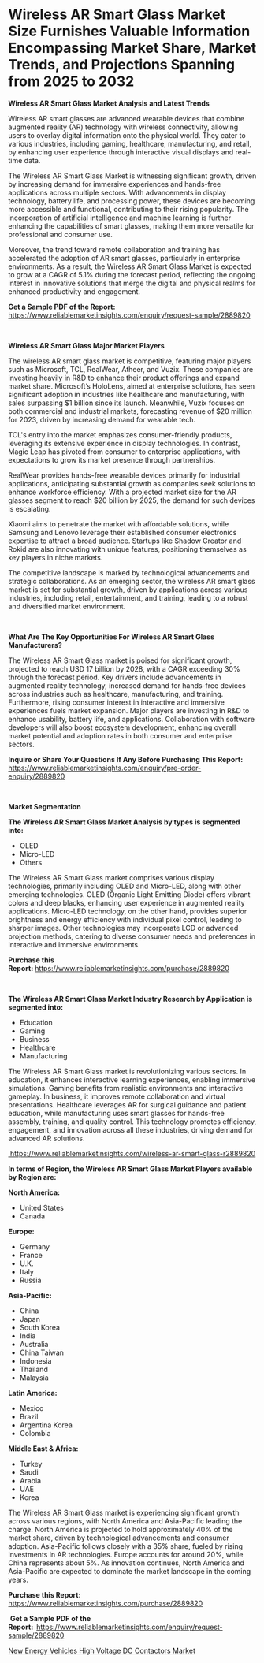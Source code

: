 <p><h1>Wireless AR Smart Glass Market Size Furnishes Valuable Information Encompassing Market Share, Market Trends, and Projections Spanning from 2025 to 2032</h1></p><p><strong>Wireless AR Smart Glass Market Analysis and Latest Trends</strong></p>
<p><p>Wireless AR smart glasses are advanced wearable devices that combine augmented reality (AR) technology with wireless connectivity, allowing users to overlay digital information onto the physical world. They cater to various industries, including gaming, healthcare, manufacturing, and retail, by enhancing user experience through interactive visual displays and real-time data.</p><p>The Wireless AR Smart Glass Market is witnessing significant growth, driven by increasing demand for immersive experiences and hands-free applications across multiple sectors. With advancements in display technology, battery life, and processing power, these devices are becoming more accessible and functional, contributing to their rising popularity. The incorporation of artificial intelligence and machine learning is further enhancing the capabilities of smart glasses, making them more versatile for professional and consumer use.</p><p>Moreover, the trend toward remote collaboration and training has accelerated the adoption of AR smart glasses, particularly in enterprise environments. As a result, the Wireless AR Smart Glass Market is expected to grow at a CAGR of 5.1% during the forecast period, reflecting the ongoing interest in innovative solutions that merge the digital and physical realms for enhanced productivity and engagement.</p></p>
<p><strong>Get a Sample PDF of the Report:&nbsp;</strong> <a href="https://www.reliablemarketinsights.com/enquiry/request-sample/2889820?utm_campaign=2935&utm_medium=2&utm_source=Github&utm_content=ia&utm_term=14032025&utm_id=wireless-ar-smart-glass">https://www.reliablemarketinsights.com/enquiry/request-sample/2889820</a></p>
<p>&nbsp;</p>
<p><strong>Wireless AR Smart Glass Major Market Players</strong></p>
<p><p>The wireless AR smart glass market is competitive, featuring major players such as Microsoft, TCL, RealWear, Atheer, and Vuzix. These companies are investing heavily in R&D to enhance their product offerings and expand market share. Microsoft’s HoloLens, aimed at enterprise solutions, has seen significant adoption in industries like healthcare and manufacturing, with sales surpassing $1 billion since its launch. Meanwhile, Vuzix focuses on both commercial and industrial markets, forecasting revenue of $20 million for 2023, driven by increasing demand for wearable tech.</p><p>TCL's entry into the market emphasizes consumer-friendly products, leveraging its extensive experience in display technologies. In contrast, Magic Leap has pivoted from consumer to enterprise applications, with expectations to grow its market presence through partnerships.</p><p>RealWear provides hands-free wearable devices primarily for industrial applications, anticipating substantial growth as companies seek solutions to enhance workforce efficiency. With a projected market size for the AR glasses segment to reach $20 billion by 2025, the demand for such devices is escalating.</p><p>Xiaomi aims to penetrate the market with affordable solutions, while Samsung and Lenovo leverage their established consumer electronics expertise to attract a broad audience. Startups like Shadow Creator and Rokid are also innovating with unique features, positioning themselves as key players in niche markets.</p><p>The competitive landscape is marked by technological advancements and strategic collaborations. As an emerging sector, the wireless AR smart glass market is set for substantial growth, driven by applications across various industries, including retail, entertainment, and training, leading to a robust and diversified market environment.</p></p>
<p>&nbsp;</p>
<p><strong>What Are The Key Opportunities For Wireless AR Smart Glass Manufacturers?</strong></p>
<p><p>The Wireless AR Smart Glass market is poised for significant growth, projected to reach USD 17 billion by 2028, with a CAGR exceeding 30% through the forecast period. Key drivers include advancements in augmented reality technology, increased demand for hands-free devices across industries such as healthcare, manufacturing, and training. Furthermore, rising consumer interest in interactive and immersive experiences fuels market expansion. Major players are investing in R&D to enhance usability, battery life, and applications. Collaboration with software developers will also boost ecosystem development, enhancing overall market potential and adoption rates in both consumer and enterprise sectors.</p></p>
<p><strong>Inquire or Share Your Questions If Any Before Purchasing This Report:</strong> <a href="https://www.reliablemarketinsights.com/enquiry/pre-order-enquiry/2889820?utm_campaign=2935&utm_medium=2&utm_source=Github&utm_content=ia&utm_term=14032025&utm_id=wireless-ar-smart-glass">https://www.reliablemarketinsights.com/enquiry/pre-order-enquiry/2889820</a></p>
<p>&nbsp;</p>
<p><strong>Market Segmentation</strong></p>
<p><strong>The Wireless AR Smart Glass Market Analysis by types is segmented into:</strong></p>
<p><ul><li>OLED</li><li>Micro-LED</li><li>Others</li></ul></p>
<p><p>The Wireless AR Smart Glass market comprises various display technologies, primarily including OLED and Micro-LED, along with other emerging technologies. OLED (Organic Light Emitting Diode) offers vibrant colors and deep blacks, enhancing user experience in augmented reality applications. Micro-LED technology, on the other hand, provides superior brightness and energy efficiency with individual pixel control, leading to sharper images. Other technologies may incorporate LCD or advanced projection methods, catering to diverse consumer needs and preferences in interactive and immersive environments.</p></p>
<p><strong>Purchase this Report:&nbsp;</strong><a href="https://www.reliablemarketinsights.com/purchase/2889820?utm_campaign=2935&utm_medium=2&utm_source=Github&utm_content=ia&utm_term=14032025&utm_id=wireless-ar-smart-glass">https://www.reliablemarketinsights.com/purchase/2889820</a></p>
<p>&nbsp;</p>
<p><strong>The Wireless AR Smart Glass Market Industry Research by Application is segmented into:</strong></p>
<p><ul><li>Education</li><li>Gaming</li><li>Business</li><li>Healthcare</li><li>Manufacturing</li></ul></p>
<p><p>The Wireless AR Smart Glass market is revolutionizing various sectors. In education, it enhances interactive learning experiences, enabling immersive simulations. Gaming benefits from realistic environments and interactive gameplay. In business, it improves remote collaboration and virtual presentations. Healthcare leverages AR for surgical guidance and patient education, while manufacturing uses smart glasses for hands-free assembly, training, and quality control. This technology promotes efficiency, engagement, and innovation across all these industries, driving demand for advanced AR solutions.</p></p>
<p><a href="https://www.reliablemarketinsights.com/wireless-ar-smart-glass-r2889820?utm_campaign=2935&utm_medium=2&utm_source=Github&utm_content=ia&utm_term=14032025&utm_id=wireless-ar-smart-glass">&nbsp;https://www.reliablemarketinsights.com/wireless-ar-smart-glass-r2889820</a></p>
<p><strong>In terms of Region, the Wireless AR Smart Glass Market Players available by Region are:</strong></p>
<p>
    <p> <strong> North America: </strong>
        <ul>
            <li>United States</li>
            <li>Canada</li>
        </ul>
        </p> 
    <p> <strong> Europe: </strong>
        <ul>
            <li>Germany</li>
            <li>France</li>
            <li>U.K.</li>
            <li>Italy</li>
            <li>Russia</li>
        </ul>
        </p> 
    <p> <strong> Asia-Pacific: </strong>
        <ul>
            <li>China</li>
            <li>Japan</li>
            <li>South Korea</li>
            <li>India</li>
            <li>Australia</li>
            <li>China Taiwan</li>
            <li>Indonesia</li>
            <li>Thailand</li>
            <li>Malaysia</li>
        </ul>
        </p> 
    <p> <strong> Latin America: </strong>
        <ul>
            <li>Mexico</li>
            <li>Brazil</li>
            <li>Argentina Korea</li>
            <li>Colombia</li>
        </ul>
        </p> 
    <p> <strong> Middle East & Africa: </strong>
        <ul>
            <li>Turkey</li>
            <li>Saudi</li>
            <li>Arabia</li>
            <li>UAE</li>
            <li>Korea</li>
        </ul>
    </p>
    </p>
<p><p>The Wireless AR Smart Glass market is experiencing significant growth across various regions, with North America and Asia-Pacific leading the charge. North America is projected to hold approximately 40% of the market share, driven by technological advancements and consumer adoption. Asia-Pacific follows closely with a 35% share, fueled by rising investments in AR technologies. Europe accounts for around 20%, while China represents about 5%. As innovation continues, North America and Asia-Pacific are expected to dominate the market landscape in the coming years.</p></p>
<p><strong>Purchase this Report: </strong><a href="https://www.reliablemarketinsights.com/purchase/2889820?utm_campaign=2935&utm_medium=2&utm_source=Github&utm_content=ia&utm_term=14032025&utm_id=wireless-ar-smart-glass">https://www.reliablemarketinsights.com/purchase/2889820</a></p>
<p>&nbsp;<strong>Get a Sample PDF of the Report:&nbsp;&nbsp;</strong><a href="https://www.reliablemarketinsights.com/enquiry/request-sample/2889820?utm_campaign=2935&utm_medium=2&utm_source=Github&utm_content=ia&utm_term=14032025&utm_id=wireless-ar-smart-glass">https://www.reliablemarketinsights.com/enquiry/request-sample/2889820</a></p>
<p><strong></strong></p>
<p><p><a href="https://github.com/birbamanan03/Market-Research-Report-List-1/blob/main/new-energy-vehicles-high-voltage-dc-contactors-market.md?utm_campaign=2935&utm_medium=2&utm_source=Github&utm_content=ia&utm_term=14032025&utm_id=wireless-ar-smart-glass">New Energy Vehicles High Voltage DC Contactors Market</a></p></p>